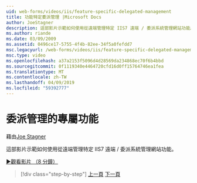 ```yaml
---
uid: web-forms/videos/iis/feature-specific-delegated-management
title: 功能特定委派管理 |Microsoft Docs
author: JoeStagner
description: 這部影片示範如何使用從遠端管理特定 IIS7 遠端 / 委派系統管理網站功能。
ms.author: riande
ms.date: 03/09/2009
ms.assetid: 0496ce17-5755-4f4b-82ee-34f5a0fefdd7
msc.legacyurl: /web-forms/videos/iis/feature-specific-delegated-management
msc.type: video
ms.openlocfilehash: a37a2153f5096d4d28569da234868ec70f6b4bbd
ms.sourcegitcommit: 0f1119340e4464720cfd16d0ff15764746ea1fea
ms.translationtype: MT
ms.contentlocale: zh-TW
ms.lasthandoff: 04/09/2019
ms.locfileid: "59392777"
---
```

# <a name="feature-specific-delegated-management"></a>委派管理的專屬功能

藉由[Joe Stagner](https://github.com/JoeStagner)

這部影片示範如何使用從遠端管理特定 IIS7 遠端 / 委派系統管理網站功能。

[&#9654;觀看影片 （8 分鐘）](https://channel9.msdn.com/Blogs/ASP-NET-Site-Videos/feature-specific-delegated-management)

> [!div class="step-by-step"]
> [上一頁](working-with-iis7-deligated-admin.md)
> [下一頁](troubleshooting-production-aspnet-apps.md)
